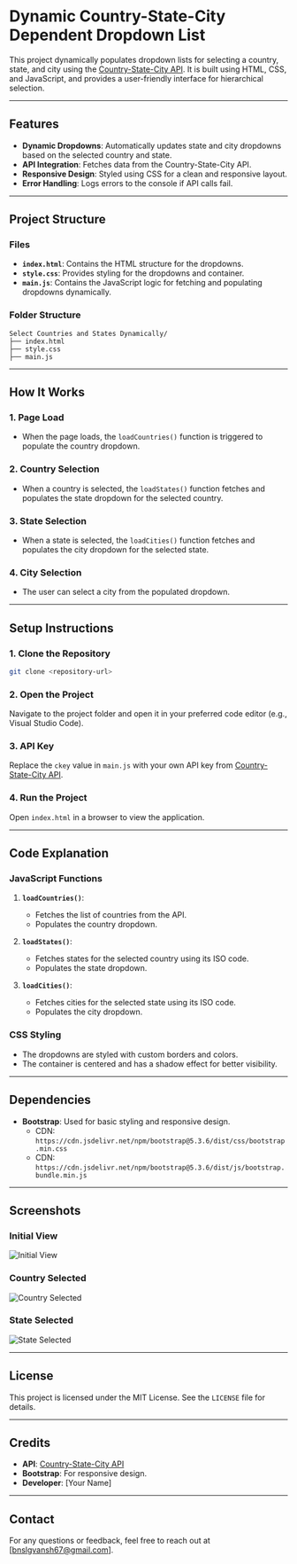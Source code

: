 # Dynamic Country-State-City Dependent Dropdown List

This project dynamically populates dropdown lists for selecting a country, state, and city using the [Country-State-City API](https://countrystatecity.in/). It is built using HTML, CSS, and JavaScript, and provides a user-friendly interface for hierarchical selection.

---

## Features

- **Dynamic Dropdowns**: Automatically updates state and city dropdowns based on the selected country and state.
- **API Integration**: Fetches data from the Country-State-City API.
- **Responsive Design**: Styled using CSS for a clean and responsive layout.
- **Error Handling**: Logs errors to the console if API calls fail.

---

## Project Structure

### **Files**

- **`index.html`**: Contains the HTML structure for the dropdowns.
- **`style.css`**: Provides styling for the dropdowns and container.
- **`main.js`**: Contains the JavaScript logic for fetching and populating dropdowns dynamically.

### **Folder Structure**

```
Select Countries and States Dynamically/
├── index.html
├── style.css
├── main.js
```

---

## How It Works

### **1. Page Load**

- When the page loads, the `loadCountries()` function is triggered to populate the country dropdown.

### **2. Country Selection**

- When a country is selected, the `loadStates()` function fetches and populates the state dropdown for the selected country.

### **3. State Selection**

- When a state is selected, the `loadCities()` function fetches and populates the city dropdown for the selected state.

### **4. City Selection**

- The user can select a city from the populated dropdown.

---

## Setup Instructions

### **1. Clone the Repository**

```bash
git clone <repository-url>
```

### **2. Open the Project**

Navigate to the project folder and open it in your preferred code editor (e.g., Visual Studio Code).

### **3. API Key**

Replace the `ckey` value in `main.js` with your own API key from [Country-State-City API](https://countrystatecity.in/).

### **4. Run the Project**

Open `index.html` in a browser to view the application.

---

## Code Explanation

### **JavaScript Functions**

1. **`loadCountries()`**:

   - Fetches the list of countries from the API.
   - Populates the country dropdown.

2. **`loadStates()`**:

   - Fetches states for the selected country using its ISO code.
   - Populates the state dropdown.

3. **`loadCities()`**:
   - Fetches cities for the selected state using its ISO code.
   - Populates the city dropdown.

### **CSS Styling**

- The dropdowns are styled with custom borders and colors.
- The container is centered and has a shadow effect for better visibility.

---

## Dependencies

- **Bootstrap**: Used for basic styling and responsive design.
  - CDN: `https://cdn.jsdelivr.net/npm/bootstrap@5.3.6/dist/css/bootstrap.min.css`
  - CDN: `https://cdn.jsdelivr.net/npm/bootstrap@5.3.6/dist/js/bootstrap.bundle.min.js`

---

## Screenshots

### **Initial View**

![Initial View](/Dynamic-Country-State-City-Dependent-Dropdown-List-/images/Initial_View.png)

### **Country Selected**

![Country Selected](/Dynamic-Country-State-City-Dependent-Dropdown-List-/images/Country_selected.png)

### **State Selected**

![State Selected](/Dynamic-Country-State-City-Dependent-Dropdown-List-/images/State_selected.png)

---

## License

This project is licensed under the MIT License. See the `LICENSE` file for details.

---

## Credits

- **API**: [Country-State-City API](https://countrystatecity.in/)
- **Bootstrap**: For responsive design.
- **Developer**: [Your Name]

---

## Contact

For any questions or feedback, feel free to reach out at [bnslgvansh67@gmail.com].
